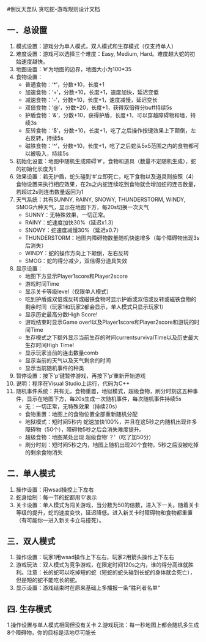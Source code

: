 #倒反天罡队
贪吃蛇-游戏规则设计文档

## 一．总设置
1. 模式设置：游戏分为单人模式，双人模式和生存模式（仅支持单人）
2. 难度设置：游戏可以选择三个难度：Easy, Medium, Hard。难度越大蛇的初始速度越快。
3. 地图设置：’#’为地图的边界，地图大小为100*35
4. 食物设置：
    - 普通食物：‘*’，分数+10，长度+1
    - 加速食物：‘+’，分数+10，长度+1，速度加快，延迟变低
    - 减速食物：‘-’，分数+10，长度+1，速度减慢，延迟变长
    - 双倍食物：‘@’，分数+20，长度+1，获得双倍得分buff持续5s
    - 护盾食物：‘&’，分数+10，获得护盾，长度+1，可以穿越障碍物和墙，持续3s
    - 反转食物：‘$’，分数+10，长度+1，吃了之后操作按键效果上下颠倒，左右反转，持续5s
    - 磁铁食物：‘^’，分数+10，长度+1，吃了之后蛇头5x5范围之内的食物都可以被吸入，持续5s
5. 初始化设置：地图中随机生成障碍‘#’，食物和道具（数量不定随机生成），蛇的初始化长度为1
6. 效果设置：若无护盾，蛇头碰到‘#’立即死亡，吃下食物以及道具则按照（4）食物设置来执行相应效果，在2s之内蛇连续吃到食物就会增加蛇的连击数量，若超过2s则连击数量返回为1
7. 天气系统：共有SUNNY, RAINY, SNOWY, THUNDERSTORM, WINDY, SMOG六种天气，显示在地图下方，每20s切换一次天气
    - SUNNY：无特殊效果，一切正常。
    - RAINY：蛇速度加快30%（延迟x1.3）
    - SNOWY：蛇速度减慢30%（延迟x0.7）
    - THUNDERSTORM：地图内障碍物数量随机快速增多（每个障碍物出现3s后消失）
    - WINDY：蛇的操作方向上下颠倒，左右反转
    - SMOG：蛇的得分减少，双倍得分道具失效
8. 显示设置：
    - 地图下方显示Player1score和Player2score
    - 游戏时间Time
    - 显示关卡等级level（仅限单人模式）
    - 吃到护盾或双倍或反转或磁铁食物时显示护盾或双倍或反转或磁铁食物的剩余时间（玩家1和玩家2都会显示，单人模式只显示玩家1）
    - 显示历史最高分数High Score!
    - 游戏结束时显示Game over!以及Player1score和Player2score和游玩的时间Time
    - 生存模式之下额外显示当前生存的时间currentsurvivalTime以及历史最大生存时间High Time!
    - 显示玩家当前的连击数量comb
    - 显示当前的天气以及天气剩余的时间
    - 显示当前随机事件的种类
9. 暂停设置：按下’p’键暂停游戏，再按下’p’重新开始游戏
10. 说明：程序在Visual Studio上运行，代码为C++
11. 随机事件系统：共有无，食物重置，地狱模式，超级食物，刷分时刻这五种事件，显示在地图下方，每20s生成一次随机事件，每次随机事件持续5s
    - 无：一切正常，无特殊效果（持续20s）
    - 食物重置：地图上的食物位置全部重新随机分配
    - 地狱模式：短时间5秒内 蛇速加快100%，并且在这5秒之内随机出现许多障碍物（50个），障碍物5秒之后会消失难度提升。
    - 超级食物：地图某处出现 超级食物'？'（吃了加50分）
    - 刷分时刻：短时间5秒之内，地图上随机出现20个食物，5秒之后没被吃掉的剩余食物消失

## 二．单人模式
1. 操作设置：用wsad操控上下左右
2. 蛇身绘制：每一节的蛇都用’0’表示
3. 关卡设置：单人模式为闯关游戏，当分数为50的倍数，进入下一关。随着关卡等级的提升，蛇的速度变快，延迟降低。进入新关卡时障碍物和食物都重置（有可能你一进入新关卡立马撞死）。

## 三．双人模式
1. 操作设置：玩家1用wsad操作上下左右，玩家2用箭头操作上下左右
2. 游戏玩法：双人模式为竞争游戏，在限定时间120s之内，谁的得分高谁就胜利。注意：长的蛇可以吃掉短的蛇（短蛇的蛇头碰到长蛇的身体就会死亡），但是短的蛇不能吃长的蛇。
3. 显示设置：游戏结束时在原来基础上多播报一条“胜利者名单“

## 四. 生存模式
1.操作设置与单人模式相同但没有关卡
2.游戏玩法：每一秒地图上都会随机多生成8个障碍物，你的目标是活地尽可能长
